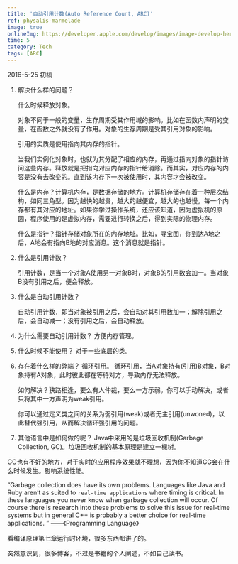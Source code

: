 ```yaml
---
title: '自动引用计数(Auto Reference Count, ARC)'
ref: physalis-marmelade
image: true
onlineImg: https://developer.apple.com/develop/images/image-develop-hero-medium.png
time: 5
category: Tech
tags: [ARC]
---
```


2016-5-25 初稿


1. 解决什么样的问题？
    
    什么时候释放对象。

    对象不同于一般的变量，生存周期受其作用域的影响。比如在函数内声明的变量，在函数之外就没有了作用。对象的生存周期是受其引用对象的影响。
    
    引用的实质是使用指向其内存的指针。
    
    
    当我们实例化对象时，也就为其分配了相应的内存，再通过指向对象的指针访问这些内存。释放就是把指向对应内存的指针给消除。而其实，对应内存的内容是没有去改变的。直到该内存下一次被使用时，其内容才会被改变。
    
    什么是内存？计算机内存，是数据存储的地方。计算机存储存在着一种层次结构，如同三角型。因为越快的越贵，越大的越便宜，越大的也越慢。每一个内存都有其对应的地址。如果你学过操作系统，还应该知道，因为虚拟机的原因，程序使用的是虚拟内存，需要进行转换之后，得到实际的物理内存。
     
    什么是指针？指针存储对象所在的内存地址。比如，寻宝图，你到达A地之后，A地会有指向B地的对应消息。这个消息就是指针。

    
2. 什么是引用计数？

    引用计数，是当一个对象A使用另一对象B时，对象B的引用数会加一。当对象B没有引用之后，便会释放。
    
3. 什么是自动引用计数？

    自动引用计数，即当对象被引用之后，会自动对其引用数加一；解除引用之后，会自动减一；没有引用之后，会自动释放。
    
4. 为什么需要自动引用计数？
    方便内存管理。
5. 什么时候不能使用？
    对于一些底层的类。

6. 存在着什么样的弊端？
    循环引用。
    循环引用，当A对象持有(引用)B对象，B对象持有A对象，此时彼此都在等待对方，导致内存无法释放。 
    
    如何解决？狭路相逢，要么有人仲裁，要么一方示弱。你可以手动解决，或者只将其中一方声明为weak引用。
    
    你可以通过定义类之间的关系为弱引用(weak)或者无主引用(unwoned)，以此替代强引用，从而解决循环强引用的问题。

7. 其他语言中是如何做的呢？
    Java中采用的是垃圾回收机制(Garbage Collection, GC)。垃圾回收机制的基本原理是建立一棵树。

GC也有不好的地方，对于实时的应用程序效果就不理想，因为你不知道CG会在什么时候发生。影响系统性能。

“Garbage collection does have its own problems. Languages like Java and Ruby aren’t as suited to `real-time applications` where timing is critical. In these languages you never know when garbage collection will occur. Of course there is research into these problems to solve this issue for real-time systems but in general C++ is probably a better choice for real-time applications. ”
——《Programming Language》
    
看编译原理第七章运行时环境，很多东西都讲了的。

突然意识到，很多博客，不过是书籍的个人阐述，不如自己读书。


